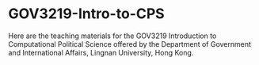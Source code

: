 # GOV3219-Intro-to-CPS
Here are the teaching materials for the GOV3219 Introduction to Computational Political Science offered by the Department of Government and International Affairs, Lingnan University, Hong Kong. 
